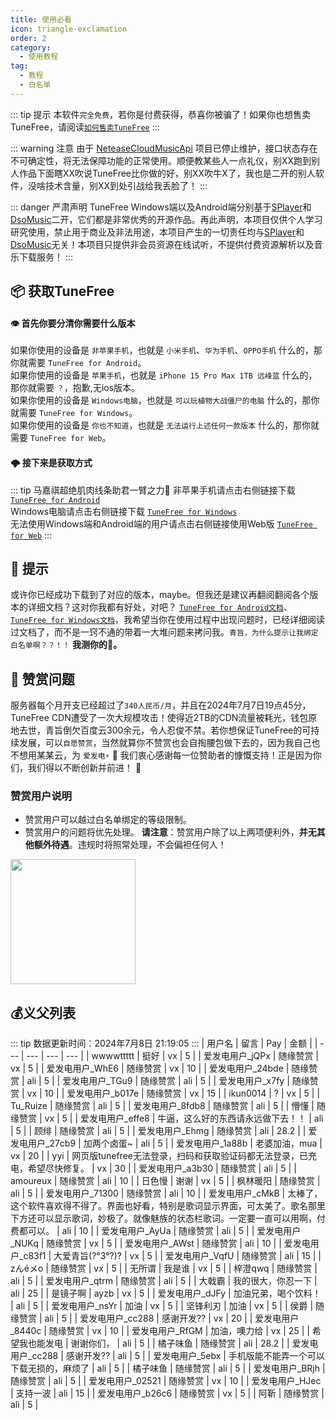 ```yaml
---
title: 使用必看
icon: triangle-exclamation
order: 2
category:
  - 使用教程
tag:
  - 教程
  - 白名单
---
```

::: tip  提示
本软件`完全免费`，若你是付费获得，恭喜你被骗了！如果你也想售卖TuneFree，请阅读[`如何售卖TuneFree`](https://cn.bing.com/search?q=%E6%88%B7%E5%8F%A3%E6%9C%AC%E5%8F%AA%E6%9C%89%E4%B8%80%E4%B8%AA%E4%BA%BA%E6%80%8E%E4%B9%88%E5%8A%9E)
:::

::: warning  注意
由于 [NeteaseCloudMusicApi](https://github.com/Binaryify/NeteaseCloudMusicApi) 项目已停止维护，接口状态存在不可确定性，将无法保障功能的正常使用。顺便教某些人一点礼仪，别XX跑到别人作品下面瞎XX吹说TuneFree比你做的好，别XX吹牛X了，我也是二开的别人软件，没啥技术含量，别XX到处引战给我丢脸了！
:::

::: danger  严肃声明
TuneFree Windows端以及Android端分别基于[SPlayer](https://github.com/imsyy/SPlayer)和[DsoMusic](https://github.com/Moriafly/DsoMusic)二开，它们都是非常优秀的开源作品。再此声明，本项目仅供个人学习研究使用，禁止用于商业及非法用途，本项目产生的一切责任均与[SPlayer](https://github.com/imsyy/SPlayer)和[DsoMusic](https://github.com/Moriafly/DsoMusic)无关！本项目只提供非会员资源在线试听，不提供付费资源解析以及音乐下载服务！
:::

## 📦 获取TuneFree
#### 👁️ 首先你要分清你需要什么版本  
如果你使用的设备是 `非苹果手机`，也就是 `小米手机`、`华为手机`、`OPPO手机` 什么的，那你就需要 `TuneFree for Android`。  
如果你使用的设备是 `苹果手机`，也就是 `iPhone 15 Pro Max 1TB 远峰蓝` 什么的，那你就需要 `？`，抱歉,无ios版本。  
如果你使用的设备是 `Windows电脑`，也就是 `可以玩植物大战僵尸的电脑` 什么的，那你就需要 `TuneFree for Windows`。  
如果你使用的设备是 `你也不知道`，也就是 `无法运行上述任何一款版本` 什么的，那你就需要 `TuneFree for Web`。  



#### 🌩️ 接下来是获取方式
::: tip  马嘉祺超绝肌肉线条助君一臂之力💪
非苹果手机请点击右侧链接下载 [`TuneFree for Android`](https://pan.sayqz.com/%E5%85%AC%E5%85%B1%E8%B5%84%E6%BA%90/TuneFree/Android%E5%AE%89%E8%A3%85%E5%8C%85)  
Windows电脑请点击右侧链接下载 [`TuneFree for Windows`](https://pan.sayqz.com/%E5%85%AC%E5%85%B1%E8%B5%84%E6%BA%90/TuneFree/Windows%E5%AE%89%E8%A3%85%E5%8C%85)   
无法使用Windows端和Android端的用户请点击右侧链接使用Web版 [`TuneFree for Web`](https://pt.sayqz.com) 
:::


## 👻 提示
或许你已经成功下载到了对应的版本，maybe。但我还是建议再翻阅翻阅各个版本的详细文档？这对你我都有好处，对吧？
[`TuneFree for Android文档`](/docs/s/android)、[`TuneFree for Windows文档`](/docs/s/windows)，我希望当你在使用过程中出现问题时，已经详细阅读过文档了，而不是一窍不通的带着一大堆问题来拷问我。`青旨，为什么提示让我绑定白名单啊？？！！`  **我测你的🐎。**

## 🤑 赞赏问题
服务器每个月开支已经超过了`340人民币/月`，并且在2024年7月7日19点45分，TuneFree CDN遭受了一次大规模攻击！使得近2TB的CDN流量被耗光，钱包原地去世，青旨倒欠百度云300余元，令人忍俊不禁。若你想保证TuneFree的可持续发展，可以`自愿赞赏`，当然就算你不赞赏也会自掏腰包做下去的，因为我自己也不想用某某云，为 `爱发电⚡` 🚀 我们衷心感谢每一位赞助者的慷慨支持！正是因为你们，我们得以不断创新并前进！ 🥰  
### 赞赏用户说明
- 赞赏用户可以越过白名单绑定的等级限制。
- 赞赏用户的问题将优先处理。
**请注意**：赞赏用户除了以上两项便利外，**并无其他额外待遇**。违规时将照常处理，不会偏袒任何人！

<a href="https://afdian.com/a/sayqz" target="_blank"><img width="200" src="https://pic1.afdiancdn.com/static/img/welcome/button-sponsorme.png" alt=""></a>
  
## 💰义父列表
::: tip  数据更新时间：2024年7月8日 21:19:05
:::
| 用户名 | 留言 | Pay | 金额 |
| --- | --- | --- | --- |
| wwwwttttt | 挺好 | vx | 5 |
| 爱发电用户_jQPx | 随缘赞赏 | vx | 5 |
| 爱发电用户_WhE6 | 随缘赞赏 | vx | 10 |
| 爱发电用户_24bde | 随缘赞赏 | ali | 5 |
| 爱发电用户_TGu9 | 随缘赞赏 | ali | 5 |
| 爱发电用户_x7fy | 随缘赞赏 | vx | 10 |
| 爱发电用户_b017e | 随缘赞赏 | vx | 15 |
| ikun0014 | ? | vx | 5 |
| Tu_Ruize | 随缘赞赏 | ali | 5 |
| 爱发电用户_8fdb8 | 随缘赞赏 | ali | 5 |
| 懵懂 | 随缘赞赏 | vx | 5 |
| 爱发电用户_effe8 | 牛逼，这么好的东西请永远做下去！！ | ali | 5 |
| 顾绯 | 随缘赞赏 | ali | 5 |
| 爱发电用户_Ehmg | 随缘赞赏 | ali | 28.2 |
| 爱发电用户_27cb9 | 加两个卤蛋~ | ali | 5 |
| 爱发电用户_1a88b | 老婆加油，mua | vx | 20 |
| yyi | 网页版tunefree无法登录，扫码和获取验证码都无法登录，已充电，希望尽快修复。 | vx | 30 |
| 爱发电用户_a3b30 | 随缘赞赏 | ali | 5 |
| amoureux | 随缘赞赏 | ali | 10 |
| 日色慢 | 谢谢 | vx | 5 |
| 枫林暖阳 | 随缘赞赏 | ali | 5 |
| 爱发电用户_71300 | 随缘赞赏 | ali | 10 |
| 爱发电用户_cMkB | 太棒了，这个软件喜欢得不得了。界面也好看，特别是歌词显示界面，可太美了。歌名那里下方还可以显示歌词，妙极了。就像魅族的状态栏歌词。一定要一直可以用啊，付费都可以。 | ali | 10 |
| 爱发电用户_AyUa | 随缘赞赏 | ali | 5 |
| 爱发电用户_NUKq | 随缘赞赏 | vx | 5 |
| 爱发电用户_AWst | 随缘赞赏 | ali | 10 |
| 爱发电用户_c83f1 | 大爱青旨(?°3°?)? | vx | 5 |
| 爱发电用户_VqfU | 随缘赞赏 | ali | 15 |
| zんéメo | 随缘赞赏 | vx | 5 |
| 无所谓 | 我是谁 | vx | 5 |
| 梓澄qwq | 随缘赞赏 | ali | 5 |
| 爱发电用户_qtrm | 随缘赞赏 | ali | 5 |
| 大戟霸 | 我的很大，你忍一下 | ali | 25 |
| 是镜子啊 | ayzb | vx | 5 |
| 爱发电用户_dJFy | 加油兄弟，喝个饮料！ | ali | 5 |
| 爱发电用户_nsYr | 加油 | vx | 5 |
| 坚锋利刃 | 加油 | vx | 5 |
| 侯爵 | 随缘赞赏 | ali | 5 |
| 爱发电用户_cc288 | 感谢开发?? | vx | 20 |
| 爱发电用户_8440c | 随缘赞赏 | vx | 10 |
| 爱发电用户_RfGM | 加油，噢力给 | vx | 25 |
| 希望我也能发电 | 谢谢你们， | ali | 5 |
| 橘子味鱼 | 随缘赞赏 | ali | 28.2 |
| 爱发电用户_cc288 | 感谢开发?? | ali | 5 |
| 爱发电用户_5ebx | 手机版能不能弄一个可以下载无损的，麻烦了 | ali | 5 |
| 橘子味鱼 | 随缘赞赏 | ali | 5 |
| 爱发电用户_BRjh | 随缘赞赏 | ali | 5 |
| 爱发电用户_02521 | 随缘赞赏 | vx | 10 |
| 爱发电用户_HJec | 支持一波 | ali | 15 |
| 爱发电用户_b26c6 | 随缘赞赏 | vx | 5 |
| 阿靳 | 随缘赞赏 | ali | 5 |

